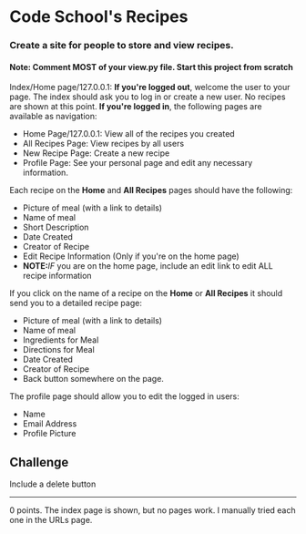 # Code School's Recipes

### Create a site for people to store and view recipes.
#### <strong>Note: Comment MOST of your view.py file. Start this project from scratch </strong>

Index/Home page/127.0.0.1: <strong>If you're logged out</strong>, welcome the user to your page. The index should ask you to log in or create a new user. No recipes are shown at this point. <strong>If you're logged in</strong>, the following pages are available as navigation:
- Home Page/127.0.0.1: View all of the recipes you created
- All Recipes Page: View recipes by all users
- New Recipe Page: Create a new recipe
- Profile Page: See your personal page and edit any necessary information.

Each recipe on the **Home** and **All Recipes** pages should have the following:
- Picture of meal (with a link to details)
- Name of meal
- Short Description
- Date Created
- Creator of Recipe
- Edit Recipe Information (Only if you're on the home page)
- <strong>NOTE:</strong><em>IF</em> you are on the home page, include an edit link to edit ALL recipe information

If you click on the name of a recipe on the **Home** or **All Recipes** it should send you to a detailed recipe page:
- Picture of meal (with a link to details)
- Name of meal
- Ingredients for Meal
- Directions for Meal
- Date Created
- Creator of Recipe
- Back button somewhere on the page.

The profile page should allow you to edit the logged in users:
- Name
- Email Address
- Profile Picture

## Challenge
Include a delete button
<hr>
0 points. The index page is shown, but no pages work. I manually tried each one in the URLs page.